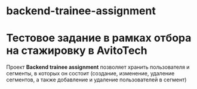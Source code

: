 # backend-trainee-assignment
# Тестовое задание в рамках отбора на стажировку в AvitoTech

Проект **Backend trainee assignment**  позволяет хранить пользователя и сегменты, в которых он состоит (создание, изменение, удаление сегментов, а также добавление и удаление пользователей в сегмент)

